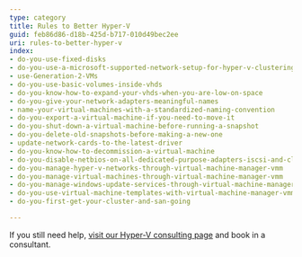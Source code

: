 ```yaml
---
type: category
title: Rules to Better Hyper-V
guid: feb86d86-d18b-425d-b717-010d49bec2ee
uri: rules-to-better-hyper-v
index:
- do-you-use-fixed-disks
- do-you-use-a-microsoft-supported-network-setup-for-hyper-v-clustering
- use-Generation-2-VMs
- do-you-use-basic-volumes-inside-vhds
- do-you-know-how-to-expand-your-vhds-when-you-are-low-on-space
- do-you-give-your-network-adapters-meaningful-names
- name-your-virtual-machines-with-a-standardized-naming-convention
- do-you-export-a-virtual-machine-if-you-need-to-move-it
- do-you-shut-down-a-virtual-machine-before-running-a-snapshot
- do-you-delete-old-snapshots-before-making-a-new-one
- update-network-cards-to-the-latest-driver
- do-you-know-how-to-decommission-a-virtual-machine
- do-you-disable-netbios-on-all-dedicated-purpose-adapters-iscsi-and-cluster-communications
- do-you-manage-hyper-v-networks-through-virtual-machine-manager-vmm
- do-you-manage-virtual-machines-through-virtual-machine-manager-vmm
- do-you-manage-windows-update-services-through-virtual-machine-manager-vmm
- do-you-use-virtual-machine-templates-with-virtual-machine-manager-vmm
- do-you-first-get-your-cluster-and-san-going

---
```


If you still need help, [visit our Hyper-V consulting page](https&#58;//www.ssw.com.au/ssw/Consulting/Hyper-V.aspx) and book in a consultant.
